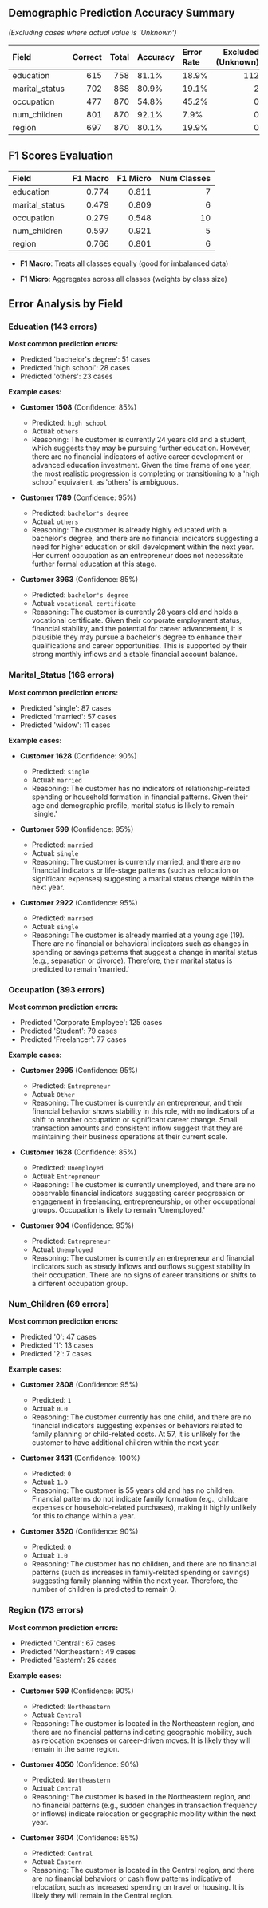## Demographic Prediction Accuracy Summary

*(Excluding cases where actual value is 'Unknown')*

| Field          |   Correct |   Total | Accuracy   | Error Rate   |   Excluded (Unknown) |
|:---------------|----------:|--------:|:-----------|:-------------|---------------------:|
| education      |       615 |     758 | 81.1%      | 18.9%        |                  112 |
| marital_status |       702 |     868 | 80.9%      | 19.1%        |                    2 |
| occupation     |       477 |     870 | 54.8%      | 45.2%        |                    0 |
| num_children   |       801 |     870 | 92.1%      | 7.9%         |                    0 |
| region         |       697 |     870 | 80.1%      | 19.9%        |                    0 |


## F1 Scores Evaluation

| Field          |   F1 Macro |   F1 Micro |   Num Classes |
|:---------------|-----------:|-----------:|--------------:|
| education      |      0.774 |      0.811 |             7 |
| marital_status |      0.479 |      0.809 |             6 |
| occupation     |      0.279 |      0.548 |            10 |
| num_children   |      0.597 |      0.921 |             5 |
| region         |      0.766 |      0.801 |             6 |

- **F1 Macro**: Treats all classes equally (good for imbalanced data)

- **F1 Micro**: Aggregates across all classes (weights by class size)


## Error Analysis by Field


### Education (143 errors)

**Most common prediction errors:**

- Predicted 'bachelor's degree': 51 cases
- Predicted 'high school': 28 cases
- Predicted 'others': 23 cases

**Example cases:**

- **Customer 1508** (Confidence: 85%)
  - Predicted: `high school`
  - Actual: `others`
  - Reasoning: The customer is currently 24 years old and a student, which suggests they may be pursuing further education. However, there are no financial indicators of active career development or advanced education investment. Given the time frame of one year, the most realistic progression is completing or transitioning to a 'high school' equivalent, as 'others' is ambiguous.

- **Customer 1789** (Confidence: 95%)
  - Predicted: `bachelor's degree`
  - Actual: `others`
  - Reasoning: The customer is already highly educated with a bachelor's degree, and there are no financial indicators suggesting a need for higher education or skill development within the next year. Her current occupation as an entrepreneur does not necessitate further formal education at this stage.

- **Customer 3963** (Confidence: 85%)
  - Predicted: `bachelor's degree`
  - Actual: `vocational certificate`
  - Reasoning: The customer is currently 28 years old and holds a vocational certificate. Given their corporate employment status, financial stability, and the potential for career advancement, it is plausible they may pursue a bachelor's degree to enhance their qualifications and career opportunities. This is supported by their strong monthly inflows and a stable financial account balance.

### Marital_Status (166 errors)

**Most common prediction errors:**

- Predicted 'single': 87 cases
- Predicted 'married': 57 cases
- Predicted 'widow': 11 cases

**Example cases:**

- **Customer 1628** (Confidence: 90%)
  - Predicted: `single`
  - Actual: `married`
  - Reasoning: The customer has no indicators of relationship-related spending or household formation in financial patterns. Given their age and demographic profile, marital status is likely to remain 'single.'

- **Customer 599** (Confidence: 95%)
  - Predicted: `married`
  - Actual: `single`
  - Reasoning: The customer is currently married, and there are no financial indicators or life-stage patterns (such as relocation or significant expenses) suggesting a marital status change within the next year.

- **Customer 2922** (Confidence: 95%)
  - Predicted: `married`
  - Actual: `single`
  - Reasoning: The customer is already married at a young age (19). There are no financial or behavioral indicators such as changes in spending or savings patterns that suggest a change in marital status (e.g., separation or divorce). Therefore, their marital status is predicted to remain 'married.'

### Occupation (393 errors)

**Most common prediction errors:**

- Predicted 'Corporate Employee': 125 cases
- Predicted 'Student': 79 cases
- Predicted 'Freelancer': 77 cases

**Example cases:**

- **Customer 2995** (Confidence: 95%)
  - Predicted: `Entrepreneur`
  - Actual: `Other`
  - Reasoning: The customer is currently an entrepreneur, and their financial behavior shows stability in this role, with no indicators of a shift to another occupation or significant career change. Small transaction amounts and consistent inflow suggest that they are maintaining their business operations at their current scale.

- **Customer 1628** (Confidence: 85%)
  - Predicted: `Unemployed`
  - Actual: `Entrepreneur`
  - Reasoning: The customer is currently unemployed, and there are no observable financial indicators suggesting career progression or engagement in freelancing, entrepreneurship, or other occupational groups. Occupation is likely to remain 'Unemployed.'

- **Customer 904** (Confidence: 95%)
  - Predicted: `Entrepreneur`
  - Actual: `Unemployed`
  - Reasoning: The customer is currently an entrepreneur and financial indicators such as steady inflows and outflows suggest stability in their occupation. There are no signs of career transitions or shifts to a different occupation group.

### Num_Children (69 errors)

**Most common prediction errors:**

- Predicted '0': 47 cases
- Predicted '1': 13 cases
- Predicted '2': 7 cases

**Example cases:**

- **Customer 2808** (Confidence: 95%)
  - Predicted: `1`
  - Actual: `0.0`
  - Reasoning: The customer currently has one child, and there are no financial indicators suggesting expenses or behaviors related to family planning or child-related costs. At 57, it is unlikely for the customer to have additional children within the next year.

- **Customer 3431** (Confidence: 100%)
  - Predicted: `0`
  - Actual: `1.0`
  - Reasoning: The customer is 55 years old and has no children. Financial patterns do not indicate family formation (e.g., childcare expenses or household-related purchases), making it highly unlikely for this to change within a year.

- **Customer 3520** (Confidence: 90%)
  - Predicted: `0`
  - Actual: `1.0`
  - Reasoning: The customer has no children, and there are no financial patterns (such as increases in family-related spending or savings) suggesting family planning within the next year. Therefore, the number of children is predicted to remain 0.

### Region (173 errors)

**Most common prediction errors:**

- Predicted 'Central': 67 cases
- Predicted 'Northeastern': 49 cases
- Predicted 'Eastern': 25 cases

**Example cases:**

- **Customer 599** (Confidence: 90%)
  - Predicted: `Northeastern`
  - Actual: `Central`
  - Reasoning: The customer is located in the Northeastern region, and there are no financial patterns indicating geographic mobility, such as relocation expenses or career-driven moves. It is likely they will remain in the same region.

- **Customer 4050** (Confidence: 90%)
  - Predicted: `Northeastern`
  - Actual: `Central`
  - Reasoning: The customer is based in the Northeastern region, and no financial patterns (e.g., sudden changes in transaction frequency or inflows) indicate relocation or geographic mobility within the next year.

- **Customer 3604** (Confidence: 85%)
  - Predicted: `Central`
  - Actual: `Eastern`
  - Reasoning: The customer is located in the Central region, and there are no financial behaviors or cash flow patterns indicative of relocation, such as increased spending on travel or housing. It is likely they will remain in the Central region.